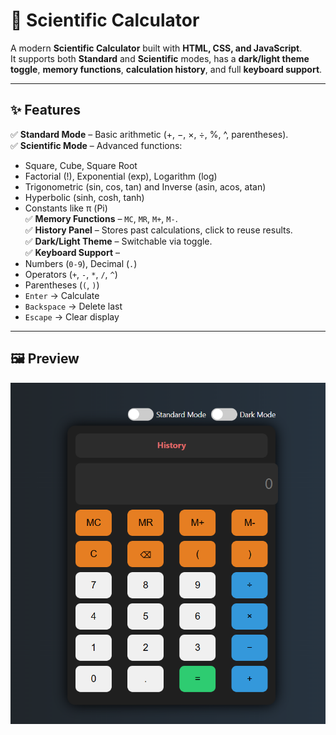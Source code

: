 # 🔢 Scientific Calculator

A modern **Scientific Calculator** built with **HTML, CSS, and JavaScript**.  
It supports both **Standard** and **Scientific** modes, has a **dark/light theme toggle**, **memory functions**, **calculation history**, and full **keyboard support**.

---

## ✨ Features

✅ **Standard Mode** – Basic arithmetic (+, −, ×, ÷, %, ^, parentheses).  
✅ **Scientific Mode** – Advanced functions:  
   - Square, Cube, Square Root  
   - Factorial (!), Exponential (exp), Logarithm (log)  
   - Trigonometric (sin, cos, tan) and Inverse (asin, acos, atan)  
   - Hyperbolic (sinh, cosh, tanh)  
   - Constants like π (Pi)  
✅ **Memory Functions** – `MC`, `MR`, `M+`, `M-`.  
✅ **History Panel** – Stores past calculations, click to reuse results.  
✅ **Dark/Light Theme** – Switchable via toggle.  
✅ **Keyboard Support** –  
   - Numbers (`0-9`), Decimal (`.`)  
   - Operators (`+`, `-`, `*`, `/`, `^`)  
   - Parentheses (`(`, `)`)  
   - `Enter` → Calculate  
   - `Backspace` → Delete last  
   - `Escape` → Clear display  

---

## 🖼️ Preview

![Calculator Preview](screenshot.png)

